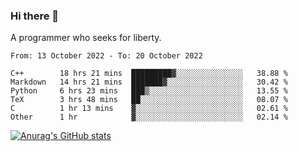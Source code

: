 ### Hi there 👋

<!--
**shejialuo/shejialuo** is a ✨ _special_ ✨ repository because its `README.md` (this file) appears on your GitHub profile.

Here are some ideas to get you started:

- 🔭 I’m currently working on ...
- 🌱 I’m currently learning ...
- 👯 I’m looking to collaborate on ...
- 🤔 I’m looking for help with ...
- 💬 Ask me about ...
- 📫 How to reach me: ...
- 😄 Pronouns: ...
- ⚡ Fun fact: ...
-->

A programmer who seeks for liberty.

<!--START_SECTION:waka-->

```text
From: 13 October 2022 - To: 20 October 2022

C++        18 hrs 21 mins  █████████▓░░░░░░░░░░░░░░░   38.88 %
Markdown   14 hrs 21 mins  ███████▓░░░░░░░░░░░░░░░░░   30.42 %
Python     6 hrs 23 mins   ███▒░░░░░░░░░░░░░░░░░░░░░   13.55 %
TeX        3 hrs 48 mins   ██░░░░░░░░░░░░░░░░░░░░░░░   08.07 %
C          1 hr 13 mins    ▓░░░░░░░░░░░░░░░░░░░░░░░░   02.61 %
Other      1 hr            ▓░░░░░░░░░░░░░░░░░░░░░░░░   02.14 %
```

<!--END_SECTION:waka-->

[![Anurag's GitHub stats](https://github-readme-stats.vercel.app/api?username=shejialuo&show_icons=true&theme=dracula)](https://github.com/anuraghazra/github-readme-stats)
